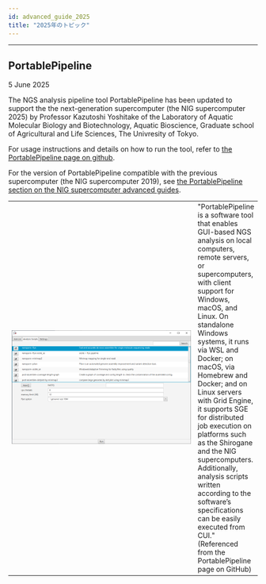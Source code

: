 ```yaml
---
id: advanced_guide_2025
title: "2025年のトピック"
---
```


---

## PortablePipeline

5 June 2025

The NGS analysis pipeline tool PortablePipeline has been updated to support the the next-generation supercomputer (the NIG supercomputer 2025) by Professor Kazutoshi Yoshitake of the Laboratory of Aquatic Molecular Biology and Biotechnology, Aquatic Bioscience, Graduate school of Agricultural and Life Sciences, The Univresity of Tokyo.

For usage instructions and details on how to run the tool, refer to [the PortablePipeline page on github](https://github.com/c2997108/OpenPortablePipeline/blob/master/README_jp.md).

For the version of PortablePipeline compatible with the previous supercomputer (the NIG supercomputer 2019), see [the PortablePipeline section on the NIG supercomputer advanced guides](/advanced_guides/topics/advanced_guide_2020-2022/#portablepipeline).

<table>
<tr>
<td width="400">

![](portablepipeline_20250605.png)
</td>
<td valign="top">
"PortablePipeline is a software tool that enables GUI-based NGS analysis on local computers, remote servers, or supercomputers, with client support for Windows, macOS, and Linux.
On standalone Windows systems, it runs via WSL and Docker; on macOS, via Homebrew and Docker; and on Linux servers with Grid Engine, it supports SGE for distributed job execution on platforms such as the Shirogane and the NIG supercomputers.
Additionally, analysis scripts written according to the software’s specifications can be easily executed from CUI." (Referenced from the PortablePipeline page on GitHub)
</td>
</tr>
</table>
